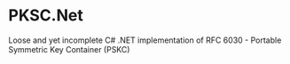 # PKSC.Net

Loose and yet incomplete C# .NET implementation of RFC 6030 - Portable Symmetric Key Container (PSKC)
